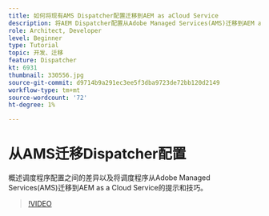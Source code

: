 ```yaml
---
title: 如何将现有AMS Dispatcher配置迁移到AEM as aCloud Service
description: 将AEM Dispatcher配置从Adobe Managed Services(AMS)迁移到AEM as a Cloud Service的提示和技巧。
role: Architect, Developer
level: Beginner
type: Tutorial
topic: 开发、迁移
feature: Dispatcher
kt: 6931
thumbnail: 330556.jpg
source-git-commit: d9714b9a291ec3ee5f3dba9723de72bb120d2149
workflow-type: tm+mt
source-wordcount: '72'
ht-degree: 1%

---
```



# 从AMS迁移Dispatcher配置

概述调度程序配置之间的差异以及将调度程序从Adobe Managed Services(AMS)迁移到AEM as a Cloud Service的提示和技巧。

>[!VIDEO](https://video.tv.adobe.com/v/330556/?quality=12&learn=on)